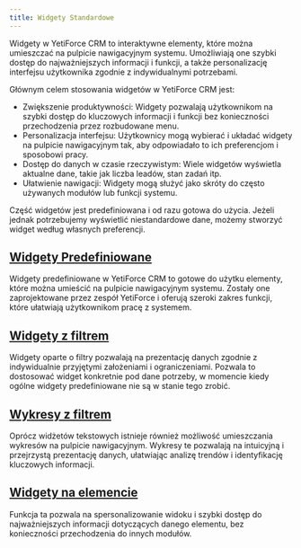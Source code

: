```yaml
---
title: Widgety Standardowe
---
```


Widgety w YetiForce CRM to interaktywne elementy, które można umieszczać na pulpicie nawigacyjnym systemu. Umożliwiają one szybki dostęp do najważniejszych informacji i funkcji, a także personalizację interfejsu użytkownika zgodnie z indywidualnymi potrzebami.

Głównym celem stosowania widgetów w YetiForce CRM jest:

* Zwiększenie produktywności: Widgety pozwalają użytkownikom na szybki dostęp do kluczowych informacji i funkcji bez konieczności przechodzenia przez rozbudowane menu.
* Personalizacja interfejsu: Użytkownicy mogą wybierać i układać widgety na pulpicie nawigacyjnym tak, aby odpowiadało to ich preferencjom i sposobowi pracy.
* Dostęp do danych w czasie rzeczywistym: Wiele widgetów wyświetla aktualne dane, takie jak liczba leadów, stan zadań itp.
* Ułatwienie nawigacji: Widgety mogą służyć jako skróty do często używanych modułów lub funkcji systemu.

Część widgetów jest predefiniowana i od razu gotowa do użycia. Jeżeli jednak potrzebujemy wyświetlić niestandardowe dane, możemy stworzyć widget według własnych preferencji.


## [Widgety Predefiniowane](/administrator-guides/standard-modules/standard-widgets/predefined-widgets)

Widgety predefiniowane w YetiForce CRM to gotowe do użytku elementy, które można umieścić na pulpicie nawigacyjnym systemu. Zostały one zaprojektowane przez zespół YetiForce i oferują szeroki zakres funkcji, które ułatwiają użytkownikom pracę z systemem.


## [Widgety z filtrem](/administrator-guides/standard-modules/standard-widgets/widgets-from-filters)

Widgety oparte o filtry pozwalają na prezentację danych zgodnie z indywidualnie przyjętymi założeniami i ograniczeniami. 
Pozwala to dostosować widget konkretnie pod dane potrzeby, w momencie kiedy ogólne widgety predefiniowane nie są w stanie tego zrobić.

## [Wykresy z filtrem](/administrator-guides/standard-modules/standard-widgets/chars)
Oprócz widżetów tekstowych istnieje również możliwość umieszczania wykresów na pulpicie nawigacyjnym. Wykresy te pozwalają na intuicyjną i przejrzystą prezentację danych, ułatwiając analizę trendów i identyfikację kluczowych informacji.

## [Widgety na elemencie](/administrator-guides/standard-modules/standard-widgets/widgets-on-record)
Funkcja ta pozwala na spersonalizowanie widoku i szybki dostęp do najważniejszych informacji dotyczących danego elementu, bez konieczności przechodzenia do innych modułów.